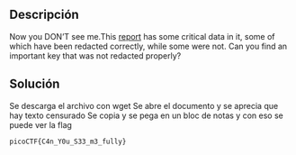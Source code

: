 ## Descripción
Now you DON’T see me.This [report](https://artifacts.picoctf.net/c/84/Financial_Report_for_ABC_Labs.pdf) has some critical data in it, some of which have been redacted correctly, while some were not. Can you find an important key that was not redacted properly?

## Solución
Se descarga el archivo con wget
Se abre el documento y se aprecia que hay texto censurado
Se copia y se pega en un bloc de notas y con eso se puede ver la flag

```
picoCTF{C4n_Y0u_S33_m3_fully}
```
